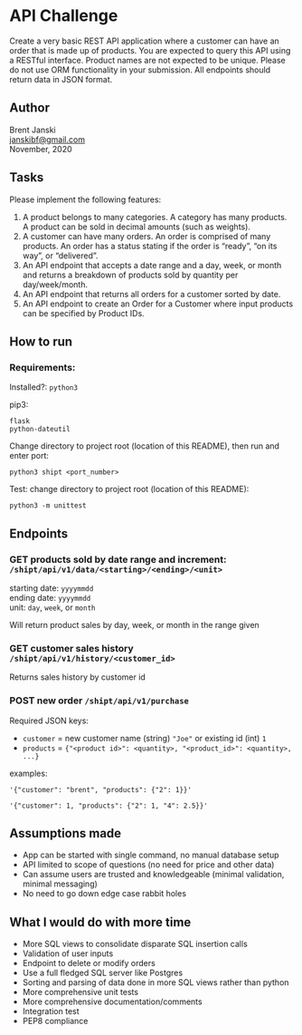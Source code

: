 # API Challenge
Create a very basic REST API application where a customer can have an order that is
made up of products. You are expected to query this API using a RESTful interface.
Product names are not expected to be unique.
Please do not use ORM functionality in your submission.
All endpoints should return data in JSON format.
## Author
Brent Janski  
[janskibf@gmail.com](mailto:janskibf@gmail.com)  
November, 2020
## Tasks
Please implement the following features:
1. A product belongs to many categories. A category has many products. A product
can be sold in decimal amounts (such as weights).
2. A customer can have many orders. An order is comprised of many products. An
order has a status stating if the order is “ready”, “on its way”, or “delivered”.
3. An API endpoint that accepts a date range and a day, week, or month and
returns a breakdown of products sold by quantity per day/week/month.
4. An API endpoint that returns all orders for a customer sorted by date.
5. An API endpoint to create an Order for a Customer where input products can be
specified by Product IDs.

## How to run

### Requirements:

Installed?: `python3`

pip3:

```
flask
python-dateutil
```
Change directory to project root (location of this README), then run and enter port:
```
python3 shipt <port_number>
```

Test: change directory to project root (location of this README):
```
python3 -m unittest
```

## Endpoints
### GET products sold by date range and increment: `/shipt/api/v1/data/<starting>/<ending>/<unit>`
starting date: `yyyymmdd`  
ending date: `yyyymmdd`  
unit: `day`, `week`, or `month`

Will return product sales by day, week, or month in the range given

### GET customer sales history `/shipt/api/v1/history/<customer_id>`

Returns sales history by customer id

### POST new order `/shipt/api/v1/purchase`
Required JSON keys:
- `customer` = new customer name (string) `"Joe"` or existing id (int) `1`
- `products` = `{"<product id>": <quantity>, "<product_id>": <quantity>, ...}`

examples:
```
'{"customer": "brent", "products": {"2": 1}}'
```
```
'{"customer": 1, "products": {"2": 1, "4": 2.5}}'
```
## Assumptions made
- App can be started with single command, no manual database setup
- API limited to scope of questions (no need for price and other data)
- Can assume users are trusted and knowledgeable (minimal validation, minimal messaging)
- No need to go down edge case rabbit holes

## What I would do with more time

- More SQL views to consolidate disparate SQL insertion calls
- Validation of user inputs
- Endpoint to delete or modify orders
- Use a full fledged SQL server like Postgres
- Sorting and parsing of data done in more SQL views rather than python
- More comprehensive unit tests
- More comprehensive documentation/comments
- Integration test
- PEP8 compliance
